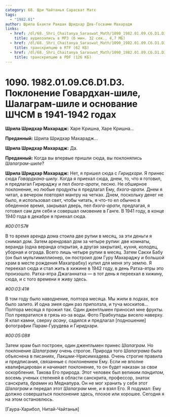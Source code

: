 ```yaml
---
category: 68. Шри Чайтанья Сарасват Матх
tags:
  - "1982.01"
author: Шрила Бхакти Ракшак Шридхар Дев-Госвами Махарадж
links:
  - href: /dl/68._Shri_Chaitanya_Saraswat_Math/1090_1982.01.09.C6.D1.D3_SridharMj_Poklonenie_Govardhan-shile_Shalagram-shile_i_osnovanie_SCSM_v_1941-1942_godah.mp3
    title: аудиозапись в MP3 (6 мин. 32 сек., 4,7 МБ)
  - href: /dl/68._Shri_Chaitanya_Saraswat_Math/1090_1982.01.09.C6.D1.D3_SridharMj_Poklonenie_Govardhan-shile_Shalagram-shile_i_osnovanie_SCSM_v_1941-1942_godah.rtf
    title: транскрипцию в RTF (62 КБ)
  - href: /dl/68._Shri_Chaitanya_Saraswat_Math/1090_1982.01.09.C6.D1.D3_SridharMj_Poklonenie_Govardhan-shile_Shalagram-shile_i_osnovanie_SCSM_v_1941-1942_godah.pdf
    title: транскрипцию в PDF (126 КБ)
---
```


# 1090. 1982.01.09.C6.D1.D3. Поклонение Говардхан-шиле, Шалаграм-шиле и основание ШЧСМ в 1941-1942 годах

**Шрила Шридхар Махарадж:** Харе Кришна, Харе Кришна…

**Преданный:** Шрила Шридхар Махарадж…

**Шрила Шридхар Махарадж:** Да.

**Преданный:** Когда вы впервые пришли сюда, вы поклонялись *Шалаграм-шиле*?

**Шрила Шридхар Махарадж:** Нет, я пришел сюда с *Гиридхари*. Я принес сюда *Говардхана-шилу*. Когда я приехал сюда, днем, то, что я готовил, я предлагал Гирираджу и пел *бхога-арати*, песню. Не обширное поклонение, но любые продукты я предлагал Ему, *бхога-арати*. Днем я читал, а вечером повторял мантру на четках. Днем, поскольку денег не было, я использовал свет, чтобы читать, я что-то ел обычно в обеденное время, закрывал дверь, пел *бхога-арати*, предлагая, я готовил сам для себя и совершал омовение в Ганге. В 1941 году, в конце 1940 года в декабре я приехал сюда.

*#00:01:57#*

В то время аренда дома стоила две рупии в месяц, за эти деньги я снимал дом. Затем арендовал дом за четыре рупии: две комнаты, веранда (одна веранда открытая, а другая закрытая), кухня, колодец, уборная и ограда. Всего лишь четыре рупии в месяц. Затем Сакхи Бабу (он был мультимиллионер, он построил дом Гуру Махараджу и большой храм в месте рождения Махапрабху) купил для меня эту землю. Я переехал сюда и стал жить в хижине в 1942 году, в день Ратха-ятры это произошло. Ратха-ятра Джаганнатха — в тот день я переехал в хижину, сюда, и с того времени я живу здесь.

*#00:03:41#*

В том году было наводнение, полтора месяца. Мы жили в лодках, все было залито. И одна змея один раз приползла, и туча москитов… Полтора месяца я прожил так. Один джентльмен приносил мне фрукты. Пол превратился в грязь из-за воды. Фото Прабхупады висело наверху. Я клал камни, сверху *асану*, садился и предлагал [подношение] фотографии Парам-Гурудева и Гиридхари.

*#00:05:08#*

Затем храм был построен, один джентльмен принес *Шалаграм*. Но поклонение *Шалаграму* очень строгое. Природа того *Шалаграма* была объяснена в писаниях, Лакшми-Нрисимхадева. Очень строгие правила и предписания, связанные с поклонением Ему. Если не вполне квалифицирован и начинает поклонение, то он будет наказан за свои оскорбления. Такова Его природа. Этот человек был великим *пандитом*, восемь ученых степеней в области санскрита, профессор, знаток санскрита, *брамин* из Меднапура. Он не мог хранить у себя этот *Шалаграм* и передал этот *Шалаграм* мне, и я взял Его. Я подумал: Ему должно совершаться поклонение здесь, плохое или хорошее. Сегодня я на этом остановлюсь.

[Гаура-Харибол, Нитай-Чайтанья]

